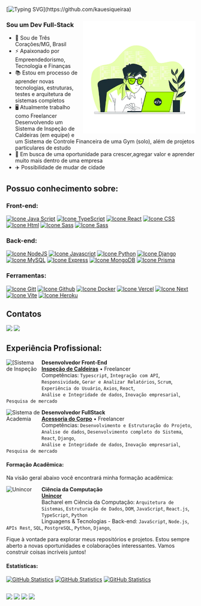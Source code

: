 <!-- ## Seja bem vindo ao meu GITHUB! Sou o Kaue Siqueira, Muito Prazer! 👋 -->
 
  [![Typing SVG](https://readme-typing-svg.herokuapp.com?color=C9D1D9&lines=Seja+bem+vindo+ao+meu+GITHUB!!%F0%9F%91%8B;Eu+sou+o+Kauê+Siqueira!!!)](https://github.com/kauesiqueiraa)

  ### Sou um Dev Full-Stack  <img src="./assets/image.png" alt="ilustração de um computador" min-width="300px" max-width="300px" width="300px" align="right">


  - 🔰  Sou de Três Corações/MG, Brasil
  - ⚡ Apaixonado por Empreendedorismo, Tecnologia e Finanças
  - 📚 Estou em processo de aprender novas tecnologias, estruturas, testes e arquitetura de sistemas completos
  - 🖥️ Atualmente trabalho como Freelancer Desenvolvendo um Sistema de Inspeção de Caldeiras (em equipe) e um Sistema de Controle Financeira de uma Gym (solo), além de projetos particulares de estudo
  - 📝 Em busca de uma oportunidade para crescer,agregar valor e aprender muito mais dentro de uma empresa
  - ✈️ Possibilidade de mudar de cidade

##

## Possuo conhecimento sobre:

### Front-end:
[<img height="48px" width="48px" alt="Icone Java Script" src="https://skillicons.dev/icons?i=js"/>](https://developer.mozilla.org/pt-BR/docs/Web/JavaScript)
[<img height="48px" width="48px" alt="Icone TypeScript" src="https://skillicons.dev/icons?i=ts"/>](https://www.typescriptlang.org/pt/)
[<img height="48px" width="48px" alt="Icone React" src="https://skillicons.dev/icons?i=react"/>](https://pt-br.react.dev)
[<img height="48px" width="48px" alt="Icone CSS" src="https://skillicons.dev/icons?i=css"/>](https://developer.mozilla.org/pt-BR/docs/Web/CSS)
[<img height="48px" width="48px" alt="Icone Html" src="https://skillicons.dev/icons?i=html"/>](https://developer.mozilla.org/pt-BR/docs/Web/HTML)
[<img height="48px" width="48px" alt="Icone Sass" src="https://skillicons.dev/icons?i=sass"/>](https://sass-lang.com)
[<img height="48px" width="48px" alt="Icone Sass" src="https://skillicons.dev/icons?i=tailwind"/>](https://sass-lang.com)


### Back-end:
[<img height="48px" width="48px" alt="Icone NodeJS" src="https://skillicons.dev/icons?i=nodejs"/>](https://nodejs.org/)
[<img height="48px" width="48px" alt="Icone Javascript" src="https://skillicons.dev/icons?i=javascript"/>](https://developer.mozilla.org/pt-BR/docs/Web/JavaScript)
[<img height="48px" width="48px" alt="Icone Python" src="https://skillicons.dev/icons?i=python"/>](https://www.python.org/)
[<img height="48px" width="48px" alt="Icone Django" src="https://skillicons.dev/icons?i=django"/>](https://www.djangoproject.com/)
[<img height="48px" width="48px" alt="Icone MySQL" src="https://skillicons.dev/icons?i=mysql"/>](https://www.mysql.com/)
[<img height="48px" width="48px" alt="Icone Express" src="https://skillicons.dev/icons?i=express"/>]([https://sass-lang.com](https://expressjs.com/pt-br/))
[<img height="48px" width="48px" alt="Icone MongoDB" src="https://skillicons.dev/icons?i=mongodb"/>]([https://sass-lang.com](https://www.mongodb.com/pt-br))
[<img height="48px" width="48px" alt="Icone Prisma" src="https://skillicons.dev/icons?i=prisma"/>]([https://sass-lang.com](https://www.prisma.io/))


### Ferramentas:
[<img height="48px" width="48px" alt="Icone Gitt" src="https://skillicons.dev/icons?i=git"/>](https://git-scm.com/)
[<img height="48px" width="48px" alt="Icone Github" src="https://skillicons.dev/icons?i=github"/>](https://github.com/)
[<img height="48px" width="48px" alt="Icone Docker" src="https://skillicons.dev/icons?i=docker"/>](https://www.docker.com/)
[<img height="48px" width="48px" alt="Icone Vercel" src="https://skillicons.dev/icons?i=vercel"/>](https://vercel.com/dashboard)
[<img height="48px" width="48px" alt="Icone Next" src="https://skillicons.dev/icons?i=next"/>](https://nextjs.org/)
[<img height="48px" width="48px" alt="Icone Vite" src="https://skillicons.dev/icons?i=vite"/>](https://vitejs.dev/)
[<img height="48px" width="48px" alt="Icone Heroku" src="https://skillicons.dev/icons?i=heroku"/>](https://www.heroku.com/)

## Contatos

   <a href="https://www.linkedin.com/in/kaue-siqueira-reis-326160192/" target="_blank"><img src="https://img.shields.io/badge/LinkedIn-0077B5?style=for-the-badge&logo=linkedin&logoColor=white" ></a>
   <a href="mailto:kauesiqueira_@hotmail.com" target="_blank"><img src="https://img.shields.io/badge/Microsoft_Outlook-0078D4?style=for-the-badge&logo=microsoft-outlook&logoColor=white" ></a>
<!-- - 🌎 Website: [Portifólio](https://kauesiqueira.vercel.app/) -->


## Experiência Profissional:


[<img align="left" height="94px" width="94px" alt="[Sistema de Inspeção" src="https://encrypted-tbn0.gstatic.com/images?q=tbn:ANd9GcTLtUndCkgeD5IKHY5yzoKhvvxe62HtA2q9ww&usqp=CAU"/>]()
**Desenvolvedor Front-End** \
[**Inspeção de Caldeiras**](https://www.uzzipay.com/) • Freelancer \
Competências: `Typescript`, `Integração com API`, `Responsividade`, `Gerar e Analizar Relatórios`, `Scrum`, `Experiência do Usuário`, `Axios`, `React`,
<br/> `Análise e Integridade de dados`, `Inovação empresarial`, `Pesquisa de mercado`


[<img align="left" height="94px" width="94px" alt="Sistema de Academia" src="https://apsd.com.br/wp-content/uploads/2021/11/12853-logo-academia-strong.webp"/>]()
**Desenvolvedor FullStack** \
[**Acessoria do Corpo**](https://www.uzzipay.com/) • Freelancer \
Competências: `Desenvolvimento e Estruturação do Projeto`, `Analise de dados`, `Desenvolvimento completo do Sistema`, `React`, `Django`, 
<br/> `Análise e Integridade de dados`, `Inovação empresarial`, `Pesquisa de mercado`


#### Formação Acadêmica:
Na visão geral abaixo você encontrará minha formação acadêmica:

[<img align="left" height="94px" width="94px" alt="Unincor" src="https://neora-logo-instituicoes.s3.amazonaws.com/Unincor.png"/>](https://www.unincor.br)
**Ciência da Computação** \
[**Unincor**](https://www.unincor.br) \
Bacharel em Ciência da Computação: `Arquitetura de Sistemas`, `Estruturação de Dados`, `DOM`, `JavaScript`, `React.js`, `TypeScript`, `Python`
<br/>Linguagens & Tecnologias - Back-end: `JavaScript`, `Node.js`, `APIs Rest`, `SQL`, `PostgreSQL`, `Python`, `Django`,




Fique à vontade para explorar meus repositórios e projetos. Estou sempre aberto a novas oportunidades e colaborações interessantes. Vamos construir coisas incríveis juntos!


#### Estatísticas:
[<img height="180px" alt="GitHub Statistics" src="https://github-readme-stats.vercel.app/api/top-langs/?username=kauesiqueiraa&layout=compact&langs_count=7&theme=radical"/>](https://github.com/)
[<img height="180px" alt="GitHub Statistics" src="https://github-readme-stats.vercel.app/api/?username=kauesiqueiraa&show_icons=true&include_all_commits=true&theme=radical"/>](https://github.com/)
[<img height="153px" alt="GitHub Statistics" src="http://github-readme-streak-stats.herokuapp.com/?user=kauesiqueiraa&amp;theme=radical"/>](https://github.com/)

<!-- <div>
  <a href=https://github.com/kauesiqueiraa">
  <img height="180em" src="https://github-readme-stats.vercel.app/api?username=kauesiqueiraa&show_icons=true&theme=merko"/>
  <img height="180em" src="https://github-readme-stats.vercel.app/api/top-langs/?username=kauesiqueiraa&layout=compact&langs_count=7&theme=radical"/> 
</div> -->

<!-- <div style="display": inline_block><br>
  <img align="center" alt="Kaue-HTML" height="30" width="40" src="https://cdn.jsdelivr.net/gh/devicons/devicon/icons/html5/html5-original-wordmark.svg" />
  <img align="center" alt="Kaue-HTML" height="30" width="40" src="https://cdn.jsdelivr.net/gh/devicons/devicon/icons/css3/css3-original-wordmark.svg" />
  <img align="center" alt="Kaue-HTML" height="30" width="40" src="https://cdn.jsdelivr.net/gh/devicons/devicon/icons/javascript/javascript-original.svg" />
  <img align="center" alt="Kaue-HTML" height="30" width="40" src="https://cdn.jsdelivr.net/gh/devicons/devicon/icons/react/react-original-wordmark.svg" />
  <img align="center" alt="Kaue-HTML" height="30" width="40" src="https://cdn.jsdelivr.net/gh/devicons/devicon/icons/nodejs/nodejs-original-wordmark.svg" />
  <img align="center" alt="Kaue-HTML" height="30" width="40" src="https://cdn.jsdelivr.net/gh/devicons/devicon/icons/php/php-original.svg" />
  <img align="center" alt="Kaue-HTML" height="30" width="40" src="https://cdn.jsdelivr.net/gh/devicons/devicon/icons/mysql/mysql-original-wordmark.svg" />
</div> -->

##
<div>
  <a href="https://www.linkedin.com/in/kaue-siqueira-reis-326160192/" target="_blank"><img src="https://img.shields.io/badge/LinkedIn-0077B5?style=for-the-badge&logo=linkedin&logoColor=white" ></a>
  <a href="mailto:kauesiqueira_@hotmail.com" target="_blank"><img src="https://img.shields.io/badge/Microsoft_Outlook-0078D4?style=for-the-badge&logo=microsoft-outlook&logoColor=white" ></a>
  <a href="https://www.instagram.com/kauesiqueiraa/" target="_blank"><img src="https://img.shields.io/badge/Instagram-E4405F?style=for-the-badge&logo=instagram&logoColor=white" ></a> 
  <!--<a href="" target="_blank"><img src="" ></a>--!>
<a href="#" target="_blank"><img src="https://img.shields.io/badge/Twitter-1DA1F2?style=for-the-badge&logo=twitter&logoColor=white" ></a>
</div>

<!-- ![snake gif](https://github.com/kauesiqueiraa/kauesiquieraa/blob/output/github-contribution-grid-snake.svg) -->
